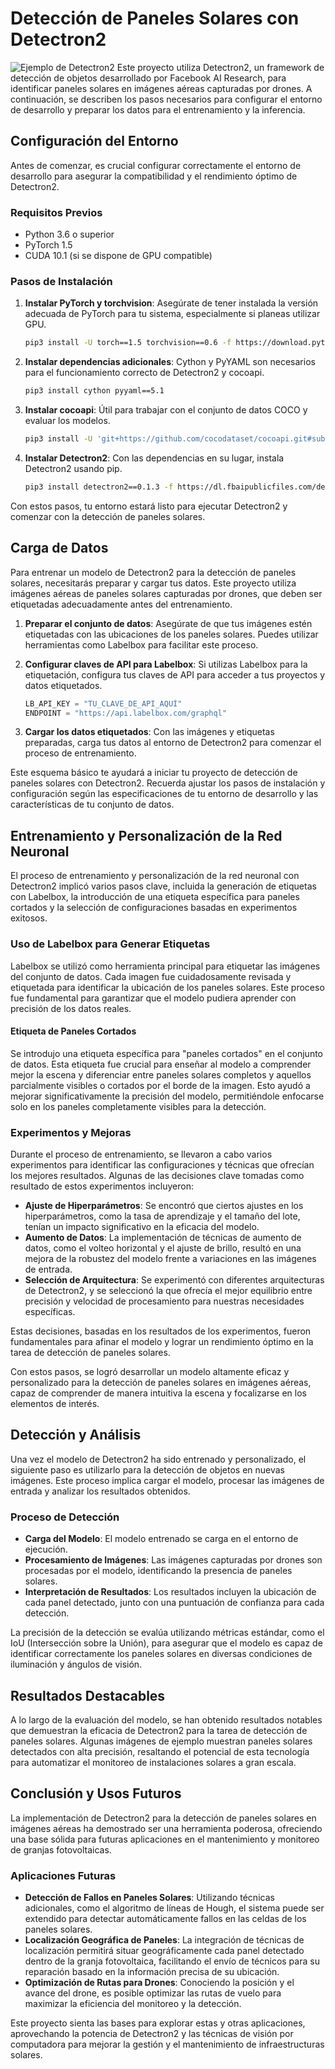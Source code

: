 # Detección de Paneles Solares con Detectron2
![Ejemplo de Detectron2](https://github.com/lucasrebra/EtiquetadoAutoPaneles/edit/main/images/detectron2.jpg?raw=true)
Este proyecto utiliza Detectron2, un framework de detección de objetos desarrollado por Facebook AI Research, para identificar paneles solares en imágenes aéreas capturadas por drones. A continuación, se describen los pasos necesarios para configurar el entorno de desarrollo y preparar los datos para el entrenamiento y la inferencia.

## Configuración del Entorno

Antes de comenzar, es crucial configurar correctamente el entorno de desarrollo para asegurar la compatibilidad y el rendimiento óptimo de Detectron2.

### Requisitos Previos

- Python 3.6 o superior
- PyTorch 1.5
- CUDA 10.1 (si se dispone de GPU compatible)

### Pasos de Instalación

1. **Instalar PyTorch y torchvision**:
   Asegúrate de tener instalada la versión adecuada de PyTorch para tu sistema, especialmente si planeas utilizar GPU.

   ```bash
   pip3 install -U torch==1.5 torchvision==0.6 -f https://download.pytorch.org/whl/cu101/torch_stable.html
   ```

2. **Instalar dependencias adicionales**:
   Cython y PyYAML son necesarios para el funcionamiento correcto de Detectron2 y cocoapi.

   ```bash
   pip3 install cython pyyaml==5.1
   ```

3. **Instalar cocoapi**:
   Útil para trabajar con el conjunto de datos COCO y evaluar los modelos.

   ```bash
   pip3 install -U 'git+https://github.com/cocodataset/cocoapi.git#subdirectory=PythonAPI'
   ```

4. **Instalar Detectron2**:
   Con las dependencias en su lugar, instala Detectron2 usando pip.

   ```bash
   pip3 install detectron2==0.1.3 -f https://dl.fbaipublicfiles.com/detectron2/wheels/cu101/torch1.5/index.html
   ```

Con estos pasos, tu entorno estará listo para ejecutar Detectron2 y comenzar con la detección de paneles solares.

## Carga de Datos

Para entrenar un modelo de Detectron2 para la detección de paneles solares, necesitarás preparar y cargar tus datos. Este proyecto utiliza imágenes aéreas de paneles solares capturadas por drones, que deben ser etiquetadas adecuadamente antes del entrenamiento.

1. **Preparar el conjunto de datos**:
   Asegúrate de que tus imágenes estén etiquetadas con las ubicaciones de los paneles solares. Puedes utilizar herramientas como Labelbox para facilitar este proceso.

2. **Configurar claves de API para Labelbox**:
   Si utilizas Labelbox para la etiquetación, configura tus claves de API para acceder a tus proyectos y datos etiquetados.

   ```python
   LB_API_KEY = "TU_CLAVE_DE_API_AQUÍ"
   ENDPOINT = "https://api.labelbox.com/graphql"
   ```

3. **Cargar los datos etiquetados**:
   Con las imágenes y etiquetas preparadas, carga tus datos al entorno de Detectron2 para comenzar el proceso de entrenamiento.

Este esquema básico te ayudará a iniciar tu proyecto de detección de paneles solares con Detectron2. Recuerda ajustar los pasos de instalación y configuración según las especificaciones de tu entorno de desarrollo y las características de tu conjunto de datos.

## Entrenamiento y Personalización de la Red Neuronal

El proceso de entrenamiento y personalización de la red neuronal con Detectron2 implicó varios pasos clave, incluida la generación de etiquetas con Labelbox, la introducción de una etiqueta específica para paneles cortados y la selección de configuraciones basadas en experimentos exitosos.

### Uso de Labelbox para Generar Etiquetas

Labelbox se utilizó como herramienta principal para etiquetar las imágenes del conjunto de datos. Cada imagen fue cuidadosamente revisada y etiquetada para identificar la ubicación de los paneles solares. Este proceso fue fundamental para garantizar que el modelo pudiera aprender con precisión de los datos reales.

#### Etiqueta de Paneles Cortados

Se introdujo una etiqueta específica para "paneles cortados" en el conjunto de datos. Esta etiqueta fue crucial para enseñar al modelo a comprender mejor la escena y diferenciar entre paneles solares completos y aquellos parcialmente visibles o cortados por el borde de la imagen. Esto ayudó a mejorar significativamente la precisión del modelo, permitiéndole enfocarse solo en los paneles completamente visibles para la detección.

### Experimentos y Mejoras

Durante el proceso de entrenamiento, se llevaron a cabo varios experimentos para identificar las configuraciones y técnicas que ofrecían los mejores resultados. Algunas de las decisiones clave tomadas como resultado de estos experimentos incluyeron:

- **Ajuste de Hiperparámetros**: Se encontró que ciertos ajustes en los hiperparámetros, como la tasa de aprendizaje y el tamaño del lote, tenían un impacto significativo en la eficacia del modelo.
- **Aumento de Datos**: La implementación de técnicas de aumento de datos, como el volteo horizontal y el ajuste de brillo, resultó en una mejora de la robustez del modelo frente a variaciones en las imágenes de entrada.
- **Selección de Arquitectura**: Se experimentó con diferentes arquitecturas de Detectron2, y se seleccionó la que ofrecía el mejor equilibrio entre precisión y velocidad de procesamiento para nuestras necesidades específicas.

Estas decisiones, basadas en los resultados de los experimentos, fueron fundamentales para afinar el modelo y lograr un rendimiento óptimo en la tarea de detección de paneles solares.

Con estos pasos, se logró desarrollar un modelo altamente eficaz y personalizado para la detección de paneles solares en imágenes aéreas, capaz de comprender de manera intuitiva la escena y focalizarse en los elementos de interés.

## Detección y Análisis

Una vez el modelo de Detectron2 ha sido entrenado y personalizado, el siguiente paso es utilizarlo para la detección de objetos en nuevas imágenes. Este proceso implica cargar el modelo, procesar las imágenes de entrada y analizar los resultados obtenidos.

### Proceso de Detección

- **Carga del Modelo**: El modelo entrenado se carga en el entorno de ejecución.
- **Procesamiento de Imágenes**: Las imágenes capturadas por drones son procesadas por el modelo, identificando la presencia de paneles solares.
- **Interpretación de Resultados**: Los resultados incluyen la ubicación de cada panel detectado, junto con una puntuación de confianza para cada detección.

La precisión de la detección se evalúa utilizando métricas estándar, como el IoU (Intersección sobre la Unión), para asegurar que el modelo es capaz de identificar correctamente los paneles solares en diversas condiciones de iluminación y ángulos de visión.

## Resultados Destacables

A lo largo de la evaluación del modelo, se han obtenido resultados notables que demuestran la eficacia de Detectron2 para la tarea de detección de paneles solares. Algunas imágenes de ejemplo muestran paneles solares detectados con alta precisión, resaltando el potencial de esta tecnología para automatizar el monitoreo de instalaciones solares a gran escala.

## Conclusión y Usos Futuros

La implementación de Detectron2 para la detección de paneles solares en imágenes aéreas ha demostrado ser una herramienta poderosa, ofreciendo una base sólida para futuras aplicaciones en el mantenimiento y monitoreo de granjas fotovoltaicas.

### Aplicaciones Futuras

- **Detección de Fallos en Paneles Solares**: Utilizando técnicas adicionales, como el algoritmo de líneas de Hough, el sistema puede ser extendido para detectar automáticamente fallos en las celdas de los paneles solares.
- **Localización Geográfica de Paneles**: La integración de técnicas de localización permitirá situar geográficamente cada panel detectado dentro de la granja fotovoltaica, facilitando el envío de técnicos para su reparación basado en la información precisa de su ubicación.
- **Optimización de Rutas para Drones**: Conociendo la posición y el avance del drone, es posible optimizar las rutas de vuelo para maximizar la eficiencia del monitoreo y la detección.

Este proyecto sienta las bases para explorar estas y otras aplicaciones, aprovechando la potencia de Detectron2 y las técnicas de visión por computadora para mejorar la gestión y el mantenimiento de infraestructuras solares.

